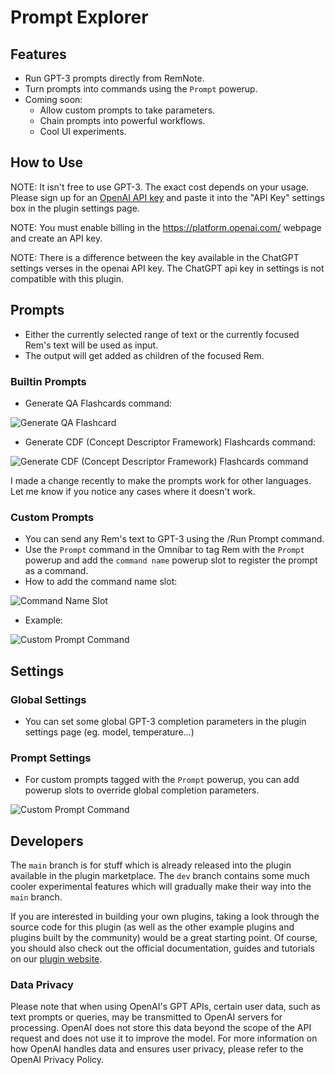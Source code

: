 # Prompt Explorer

## Features

- Run GPT-3 prompts directly from RemNote.
- Turn prompts into commands using the `Prompt` powerup.
- Coming soon:
  - Allow custom prompts to take parameters.
  - Chain prompts into powerful workflows.
  - Cool UI experiments.

## How to Use

NOTE: It isn't free to use GPT-3. The exact cost depends on your usage. Please sign up for an [OpenAI API key](https://openai.com/api/) and paste it into the "API Key" settings box in the plugin settings page.

NOTE: You must enable billing in the https://platform.openai.com/ webpage and create an API key. 

NOTE: There is a difference between the key available in the ChatGPT settings verses in the openai API key. The ChatGPT api key in settings is not compatible with this plugin. 

## Prompts

- Either the currently selected range of text or the currently focused Rem's text will be used as input.
- The output will get added as children of the focused Rem.

### Builtin Prompts

- Generate QA Flashcards command:

![Generate QA Flashcard](https://raw.githubusercontent.com/bjsi/prompt-explorer/main/img/generate-qa.gif)

- Generate CDF (Concept Descriptor Framework) Flashcards command:

![Generate CDF (Concept Descriptor Framework) Flashcards command](https://raw.githubusercontent.com/bjsi/prompt-explorer/main/img/generate-cdf.gif)

I made a change recently to make the prompts work for other languages. Let me know if you notice any cases where it doesn't work.

### Custom Prompts

- You can send any Rem's text to GPT-3 using the /Run Prompt command.
- Use the `Prompt` command in the Omnibar to tag Rem with the `Prompt` powerup and add the `command name` powerup slot to register the prompt as a command.
- How to add the command name slot:

![Command Name Slot](https://raw.githubusercontent.com/bjsi/prompt-explorer/main/img/commandname.gif)

- Example:

![Custom Prompt Command](https://raw.githubusercontent.com/bjsi/prompt-explorer/main/img/custom-prompt-cmd.gif)

## Settings

### Global Settings

- You can set some global GPT-3 completion parameters in the plugin settings page (eg. model, temperature...)

### Prompt Settings

- For custom prompts tagged with the `Prompt` powerup, you can add powerup slots to override global completion parameters.

![Custom Prompt Command](https://raw.githubusercontent.com/bjsi/prompt-explorer/main/img/rem-params.png)

## Developers

The `main` branch is for stuff which is already released into the plugin available in the plugin marketplace. The `dev` branch contains some much cooler experimental features which will gradually make their way into the `main` branch.

If you are interested in building your own plugins, taking a look through the source code for this plugin (as well as the other example plugins and plugins built by the community) would be a great starting point. Of course, you should also check out the official documentation, guides and tutorials on our [plugin website](https://plugins.remnote.com/).

### Data Privacy

Please note that when using OpenAI's GPT APIs, certain user data, such as text prompts or queries, may be transmitted to OpenAI servers for processing. OpenAI does not store this data beyond the scope of the API request and does not use it to improve the model. For more information on how OpenAI handles data and ensures user privacy, please refer to the OpenAI Privacy Policy.
